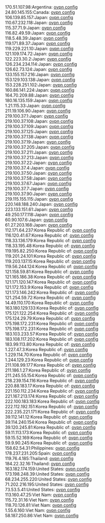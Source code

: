 170.51.107.98:Argentina: [ovpn config](vpn/170_51_107_98.ovpn)  
24.80.145.155:Canada: [ovpn config](vpn/24_80_145_155.ovpn)  
106.139.85.157:Japan: [ovpn config](vpn/106_139_85_157.ovpn)  
110.67.232.118:Japan: [ovpn config](vpn/110_67_232_118.ovpn)  
115.37.71.9:Japan: [ovpn config](vpn/115_37_71_9.ovpn)  
116.82.49.59:Japan: [ovpn config](vpn/116_82_49_59.ovpn)  
118.5.48.39:Japan: [ovpn config](vpn/118_5_48_39.ovpn)  
119.171.89.37:Japan: [ovpn config](vpn/119_171_89_37.ovpn)  
119.229.221.10:Japan: [ovpn config](vpn/119_229_221_10.ovpn)  
121.109.174.72:Japan: [ovpn config](vpn/121_109_174_72.ovpn)  
122.223.30.2:Japan: [ovpn config](vpn/122_223_30_2.ovpn)  
126.234.234.114:Japan: [ovpn config](vpn/126_234_234_114.ovpn)  
126.62.73.124:Japan: [ovpn config](vpn/126_62_73_124.ovpn)  
133.155.157.216:Japan: [ovpn config](vpn/133_155_157_216.ovpn)  
153.129.103.138:Japan: [ovpn config](vpn/153_129_103_138.ovpn)  
153.228.251.102:Japan: [ovpn config](vpn/153_228_251_102.ovpn)  
160.86.141.224:Japan: [ovpn config](vpn/160_86_141_224.ovpn)  
164.70.209.88:Japan: [ovpn config](vpn/164_70_209_88.ovpn)  
180.16.135.159:Japan: [ovpn config](vpn/180_16_135_159.ovpn)  
1.21.115.33:Japan: [ovpn config](vpn/1_21_115_33.ovpn)  
211.19.106.90:Japan: [ovpn config](vpn/211_19_106_90.ovpn)  
219.100.37.1:Japan: [ovpn config](vpn/219_100_37_1.ovpn)  
219.100.37.108:Japan: [ovpn config](vpn/219_100_37_108.ovpn)  
219.100.37.109:Japan: [ovpn config](vpn/219_100_37_109.ovpn)  
219.100.37.125:Japan: [ovpn config](vpn/219_100_37_125.ovpn)  
219.100.37.138:Japan: [ovpn config](vpn/219_100_37_138.ovpn)  
219.100.37.19:Japan: [ovpn config](vpn/219_100_37_19.ovpn)  
219.100.37.205:Japan: [ovpn config](vpn/219_100_37_205.ovpn)  
219.100.37.211:Japan: [ovpn config](vpn/219_100_37_211.ovpn)  
219.100.37.213:Japan: [ovpn config](vpn/219_100_37_213.ovpn)  
219.100.37.22:Japan: [ovpn config](vpn/219_100_37_22.ovpn)  
219.100.37.4:Japan: [ovpn config](vpn/219_100_37_4.ovpn)  
219.100.37.50:Japan: [ovpn config](vpn/219_100_37_50.ovpn)  
219.100.37.58:Japan: [ovpn config](vpn/219_100_37_58.ovpn)  
219.100.37.67:Japan: [ovpn config](vpn/219_100_37_67.ovpn)  
219.100.37.7:Japan: [ovpn config](vpn/219_100_37_7.ovpn)  
219.100.37.90:Japan: [ovpn config](vpn/219_100_37_90.ovpn)  
219.115.155.115:Japan: [ovpn config](vpn/219_115_155_115.ovpn)  
220.148.188.240:Japan: [ovpn config](vpn/220_148_188_240.ovpn)  
223.133.151.61:Japan: [ovpn config](vpn/223_133_151_61.ovpn)  
49.250.177.118:Japan: [ovpn config](vpn/49_250_177_118.ovpn)  
60.90.107.6:Japan: [ovpn config](vpn/60_90_107_6.ovpn)  
61.27.203.168:Japan: [ovpn config](vpn/61_27_203_168.ovpn)  
112.171.64.237:Korea Republic of: [ovpn config](vpn/112_171_64_237.ovpn)  
116.120.41.67:Korea Republic of: [ovpn config](vpn/116_120_41_67.ovpn)  
118.33.136.179:Korea Republic of: [ovpn config](vpn/118_33_136_179.ovpn)  
118.33.195.48:Korea Republic of: [ovpn config](vpn/118_33_195_48.ovpn)  
119.195.82.250:Korea Republic of: [ovpn config](vpn/119_195_82_250.ovpn)  
119.201.24.101:Korea Republic of: [ovpn config](vpn/119_201_24_101.ovpn)  
119.203.137.15:Korea Republic of: [ovpn config](vpn/119_203_137_15.ovpn)  
119.56.244.124:Korea Republic of: [ovpn config](vpn/119_56_244_124.ovpn)  
121.158.59.81:Korea Republic of: [ovpn config](vpn/121_158_59_81.ovpn)  
121.165.186.38:Korea Republic of: [ovpn config](vpn/121_165_186_38.ovpn)  
121.171.120.147:Korea Republic of: [ovpn config](vpn/121_171_120_147.ovpn)  
121.172.153.9:Korea Republic of: [ovpn config](vpn/121_172_153_9.ovpn)  
121.173.146.242:Korea Republic of: [ovpn config](vpn/121_173_146_242.ovpn)  
121.254.59.72:Korea Republic of: [ovpn config](vpn/121_254_59_72.ovpn)  
14.49.110.170:Korea Republic of: [ovpn config](vpn/14_49_110_170.ovpn)  
163.180.129.133:Korea Republic of: [ovpn config](vpn/163_180_129_133.ovpn)  
175.121.122.254:Korea Republic of: [ovpn config](vpn/175_121_122_254.ovpn)  
175.124.29.79:Korea Republic of: [ovpn config](vpn/175_124_29_79.ovpn)  
175.198.172.231:Korea Republic of: [ovpn config](vpn/175_198_172_231.ovpn)  
175.198.172.231:Korea Republic of: [ovpn config](vpn/175_198_172_231.ovpn)  
183.103.233.57:Korea Republic of: [ovpn config](vpn/183_103_233_57.ovpn)  
183.108.117.202:Korea Republic of: [ovpn config](vpn/183_108_117_202.ovpn)  
183.99.113.80:Korea Republic of: [ovpn config](vpn/183_99_113_80.ovpn)  
1.227.47.3:Korea Republic of: [ovpn config](vpn/1_227_47_3.ovpn)  
1.229.114.70:Korea Republic of: [ovpn config](vpn/1_229_114_70.ovpn)  
1.244.129.23:Korea Republic of: [ovpn config](vpn/1_244_129_23.ovpn)  
211.108.99.177:Korea Republic of: [ovpn config](vpn/211_108_99_177.ovpn)  
211.186.1.27:Korea Republic of: [ovpn config](vpn/211_186_1_27.ovpn)  
211.245.55.154:Korea Republic of: [ovpn config](vpn/211_245_55_154.ovpn)  
218.239.154.116:Korea Republic of: [ovpn config](vpn/218_239_154_116.ovpn)  
220.88.183.17:Korea Republic of: [ovpn config](vpn/220_88_183_17.ovpn)  
221.150.112.234:Korea Republic of: [ovpn config](vpn/221_150_112_234.ovpn)  
221.167.213.174:Korea Republic of: [ovpn config](vpn/221_167_213_174.ovpn)  
222.100.183.183:Korea Republic of: [ovpn config](vpn/222_100_183_183.ovpn)  
222.112.192.151:Korea Republic of: [ovpn config](vpn/222_112_192_151.ovpn)  
222.235.221.171:Korea Republic of: [ovpn config](vpn/222_235_221_171.ovpn)  
39.112.141.12:Korea Republic of: [ovpn config](vpn/39_112_141_12.ovpn)  
39.114.240.154:Korea Republic of: [ovpn config](vpn/39_114_240_154.ovpn)  
39.120.245.81:Korea Republic of: [ovpn config](vpn/39_120_245_81.ovpn)  
59.11.113.173:Korea Republic of: [ovpn config](vpn/59_11_113_173.ovpn)  
59.15.52.169:Korea Republic of: [ovpn config](vpn/59_15_52_169.ovpn)  
59.9.90.245:Korea Republic of: [ovpn config](vpn/59_9_90_245.ovpn)  
158.62.54.31:Philippines: [ovpn config](vpn/158_62_54_31.ovpn)  
178.237.231.205:Spain: [ovpn config](vpn/178_237_231_205.ovpn)  
119.76.4.185:Thailand: [ovpn config](vpn/119_76_4_185.ovpn)  
184.22.32.16:Thailand: [ovpn config](vpn/184_22_32_16.ovpn)  
163.182.174.159:United States: [ovpn config](vpn/163_182_174_159.ovpn)  
173.198.248.39:United States: [ovpn config](vpn/173_198_248_39.ovpn)  
68.234.255.220:United States: [ovpn config](vpn/68_234_255_220.ovpn)  
71.202.216.195:United States: [ovpn config](vpn/71_202_216_195.ovpn)  
73.53.5.41:United States: [ovpn config](vpn/73_53_5_41.ovpn)  
113.160.47.25:Viet Nam: [ovpn config](vpn/113_160_47_25.ovpn)  
115.72.31.16:Viet Nam: [ovpn config](vpn/115_72_31_16.ovpn)  
118.70.126.81:Viet Nam: [ovpn config](vpn/118_70_126_81.ovpn)  
1.55.6.160:Viet Nam: [ovpn config](vpn/1_55_6_160.ovpn)  
58.187.250.86:Viet Nam: [ovpn config](vpn/58_187_250_86.ovpn)  
